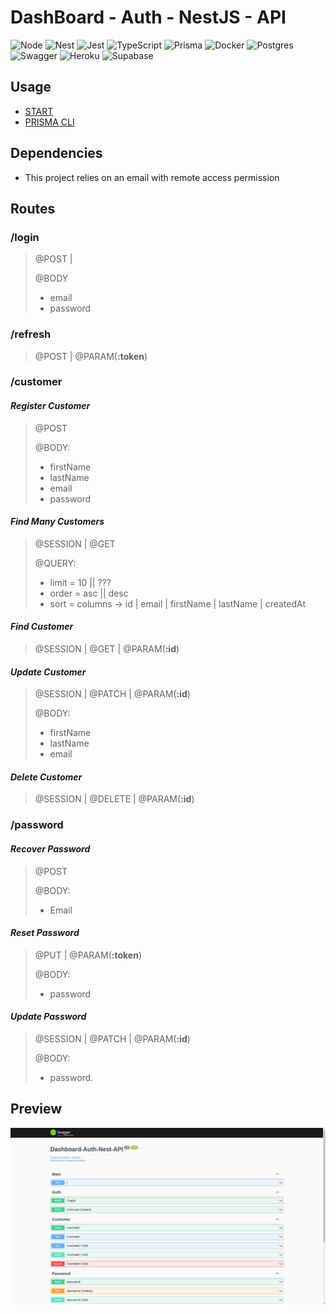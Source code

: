# DashBoard - Auth - NestJS - API

![Node](https://img.shields.io/badge/Node.JS-white?style=for-the-badge&logo=node.js&logoColor=black)
![Nest](https://img.shields.io/badge/Nest.JS-white?style=for-the-badge&logo=nestjs&logoColor=black)
![Jest](https://img.shields.io/badge/Jest-white?style=for-the-badge&logo=jest&logoColor=black)
![TypeScript](https://img.shields.io/badge/TypeScript-white?style=for-the-badge&logo=TypeScript&logoColor=black)
![Prisma](https://img.shields.io/badge/Prisma-white?style=for-the-badge&logo=prisma&logoColor=black)
![Docker](https://img.shields.io/badge/Docker-white?style=for-the-badge&logo=Docker&logoColor=black)
![Postgres](https://img.shields.io/badge/Postgres-white?style=for-the-badge&logo=postgresql&logoColor=black)
![Swagger](https://img.shields.io/badge/Swagger-white?style=for-the-badge&logo=swagger&logoColor=black)
![Heroku](https://img.shields.io/badge/Heroku-white?style=for-the-badge&logo=Heroku&logoColor=black)
![Supabase](https://img.shields.io/badge/Supabase-white?style=for-the-badge&logo=supabase&logoColor=black)

## Usage

- [START](START.md)
- [PRISMA CLI](PRISMA.md)

## Dependencies

- This project relies on an email with remote access permission

## Routes

### **/login**

> @POST |
>
> @BODY
>
> - email
> - password

### **/refresh**

> @POST | @PARAM(**:token**)

### **/customer**

#### _Register Customer_

> @POST
>
> @BODY:
>
> - firstName
> - lastName
> - email
> - password

#### _Find Many Customers_

> @SESSION | @GET
>
> @QUERY:
>
> - limit = 10 || ???
> - order = asc || desc
> - sort = columns -> id | email | firstName | lastName | createdAt

#### _Find Customer_

> @SESSION | @GET | @PARAM(**:id**)

#### _Update Customer_

> @SESSION | @PATCH | @PARAM(**:id**)
>
> @BODY:
>
> - firstName
> - lastName
> - email

#### _Delete Customer_

> @SESSION | @DELETE | @PARAM(**:id**)

### **/password**

#### _Recover Password_

> @POST
>
> @BODY:
>
> - Email

#### _Reset Password_

> @PUT | @PARAM(**:token**)
>
> @BODY:
>
> - password

#### _Update Password_

> @SESSION | @PATCH | @PARAM(**:id**)
>
> @BODY:
>
> - password.

## Preview

![preview](d-board-preview.png)
